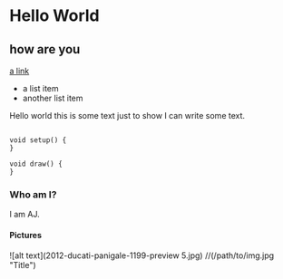 # Hello World

## how are you


[a link](http://www.google.com)

  - a list item 
  - another list item 


Hello world this is some text just to show I can write some text.


``` processing

void setup() {
}

void draw() {
}

```

### Who am I?

I am AJ.


#### Pictures

![alt text](2012-ducati-panigale-1199-preview 5.jpg)
//(/path/to/img.jpg "Title")

